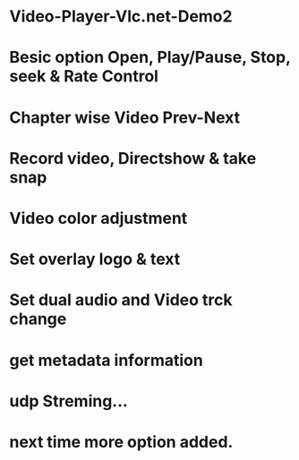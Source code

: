 # Video-Player-Vlc.net-Demo2
# Besic option Open, Play/Pause, Stop, seek & Rate Control
# Chapter wise Video Prev-Next
# Record video, Directshow & take snap
# Video color adjustment
# Set overlay logo & text
# Set dual audio and Video trck change
# get metadata information
# udp Streming...
# next time more option added. 
